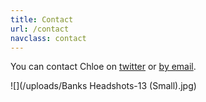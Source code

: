 ```yaml
---
title: Contact
url: /contact
navclass: contact
---
```

You can contact Chloe on [twitter](https://twitter.com/chloetellstales) or [by
email](mailto:hellochloe@chloebanks.co.uk).

![](/uploads/Banks Headshots-13 (Small).jpg)